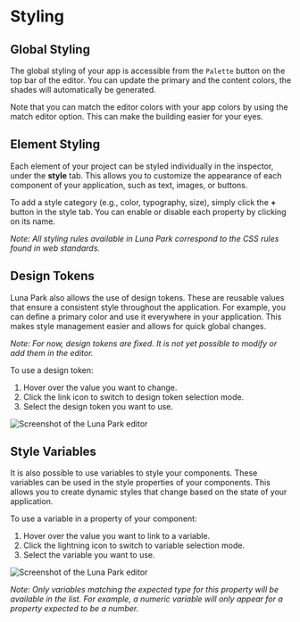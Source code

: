 # Styling

## Global Styling

The global styling of your app is accessible from the `Palette` button on the top bar of the editor. You can update the primary and the content colors, the shades will automatically be generated.

Note that you can match the editor colors with your app colors by using the match editor option. This can make the building easier for your eyes.

<DImage
src="../../../assets/layout-editor/styling-assets/screen3.png"
alt="Screenshot of the Luna Park editor"
/>

## Element Styling

Each element of your project can be styled individually in the inspector, under the **style** tab. This allows you to customize the appearance of each component of your application, such as text, images, or buttons.

To add a style category (e.g., color, typography, size), simply click the **+** button in the style tab. You can enable or disable each property by clicking on its name.

<DImage 
  src="../../../assets/layout-editor/styling-assets/screen2.png"
  alt="Screenshot of the Luna Park editor"
/>

_Note: All styling rules available in Luna Park correspond to the CSS rules found in web standards._

## Design Tokens

Luna Park also allows the use of design tokens. These are reusable values that ensure a consistent style throughout the application. For example, you can define a primary color and use it everywhere in your application. This makes style management easier and allows for quick global changes.

<DImage 
  src="../../../assets/layout-editor/styling-assets/screen1.png"
  alt="Screenshot of the Luna Park editor"
/>

_Note: For now, design tokens are fixed. It is not yet possible to modify or add them in the editor._

To use a design token:

1. Hover over the value you want to change.
2. Click the link icon to switch to design token selection mode.
3. Select the design token you want to use.

![Screenshot of the Luna Park editor](/assets/layout-editor/styling-assets/gif1.gif)

## Style Variables

It is also possible to use variables to style your components. These variables can be used in the style properties of your components. This allows you to create dynamic styles that change based on the state of your application.

To use a variable in a property of your component:

1. Hover over the value you want to link to a variable.
2. Click the lightning icon to switch to variable selection mode.
3. Select the variable you want to use.

![Screenshot of the Luna Park editor](/assets/layout-editor/styling-assets/gif2.gif)

_Note: Only variables matching the expected type for this property will be available in the list. For example, a numeric variable will only appear for a property expected to be a number._

